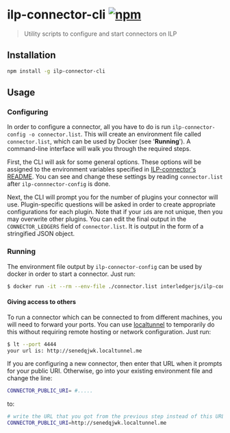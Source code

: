 # ilp-connector-cli [![npm][npm-image]][npm-url]

[npm-image]: https://img.shields.io/npm/v/ilp-connector-cli.svg?style=flat
[npm-url]: https://npmjs.org/package/ilp-connector-cli

> Utility scripts to configure and start connectors on ILP

## Installation

```sh
npm install -g ilp-connector-cli
```

## Usage

### Configuring

In order to configure a connector, all you have to do is run
`ilp-connector-config -o connector.list`. This will create an environment file
called `connector.list`, which can be used by Docker (see '**Running**').  A
command-line interface will walk you through the required steps.

First, the CLI will ask for some general options. These options will be
assigned to the environment variables specified in [ILP-connector's
README](https://github.com/interledgerjs/ilp-connector). You can see and change
these settings by reading `connector.list` after `ilp-connnector-config` is
done.

Next, the CLI will prompt you for the number of plugins your connector will
use. Plugin-specific questions will be asked in order to create appropriate
configurations for each plugin. Note that if your `id`s are not unique, then
you may overwrite other plugins. You can edit the final output in the
`CONNECTOR_LEDGERS` field of `connector.list`. It is output in the form of a
stringified JSON object.

### Running

The environment file output by `ilp-connector-config` can be used by docker
in order to start a connector. Just run:

```sh
$ docker run -it --rm --env-file ./connector.list interledgerjs/ilp-connector
```

#### Giving access to others

To run a connector which can be connected to from different machines, you will
need to forward your ports. You can use [localtunnel](https://localtunnel.github.io/www/)
to temporarily do this without requiring remote hosting or network configuration.
Just run:

```sh
$ lt --port 4444
your url is: http://senedqjwk.localtunnel.me
```

If you are configuring a new connector, then enter that URL when it prompts for
your public URI. Otherwise, go into your existing environment file and change
the line:

```sh
CONNECTOR_PUBLIC_URI= #.....
```

to:

```sh
# write the URL that you got from the previous step instead of this URL
CONNECTOR_PUBLIC_URI=http://senedqjwk.localtunnel.me
```
